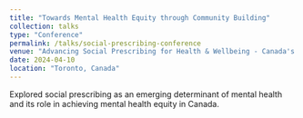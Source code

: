 ```yaml
---
title: "Towards Mental Health Equity through Community Building"
collection: talks
type: "Conference"
permalink: /talks/social-prescribing-conference
venue: "Advancing Social Prescribing for Health & Wellbeing - Canada's Social Prescribing Conference"
date: 2024-04-10
location: "Toronto, Canada"
---
```


Explored social prescribing as an emerging determinant of mental health and its role in achieving mental health equity in Canada.
